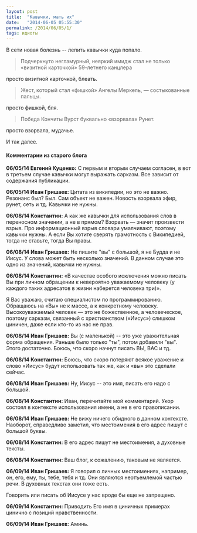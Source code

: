 ```yaml
---
layout: post
title:  "Кавычки, мать их"
date:   "2014-06-05 05:55:30"
permalink: /2014/06/05/1/
tags: идиоты
---
```


В сети новая болезнь -- лепить кавычки куда попало.

> Подчеркнуто негламурный, неяркий имидж стал не только «визитной
> карточкой» 59-летнего канцлера

просто визитной карточкой, блеать.

> Жест, который стал «фишкой» Ангелы Меркель, — состыкованные пальцы.

просто фишкой, бля.

> Победа Кончиты Вурст буквально «взорвала» Рунет.

просто взорвала, мудачье.

И так далее.



#### Комментарии из старого блога


**06/05/14 Евгений Куценко:** С первым и вторым случаем согласен, в
  вот в третьем случае кавычки могут выражать сарказм. Все зависит от
  содержания публикации.


**06/05/14 Иван Гришаев:** Цитата из википедии, но это не важно.
Резонанс был? Был. Сам объект не важен.  Новость взорвала эфир, рунет,
сеть и тд.  Кавычки не нужны.



**06/08/14 Константин:** А как же кавычки для использования слов в
  переносном значении, а не в прямом? Взорвать — значит произвести
  взрыв. Про информационный взрыв словари умалчивают, поэтому кавычки
  нужны. А если Вы хотите сверять грамотность с Википедией, тогда не
  ставьте, тогда Вы правы.


**06/08/14 Иван Гришаев:** Не пишите "вы" с большой, я не Будда и не
Иисус.  У слова может быть несколько значений. В данном случае это
одно из значений, кавычки не нужны.



**06/08/14 Константин:** «В качестве особого исключения можно писать
  Вы при личном обращении к невероятно уважаемому человеку (у каждого
  таких адресатов в жизни наберется человека три)».

Я Вас уважаю, считаю специалистом по программированию. Обращаюсь на
«Вы» не к массе, а к конкретному человеку. Высокоуважаемый человек —
это не божественное, а человеческое, поэтому сарказм, связанный с
христианством («Иисус») слишком циничен, даже если кто-то из нас не
прав.


**06/08/14 Иван Гришаев:** Вы (с маленькой) -- это уже уважительная
  форма обращения. Раньше было только "ты", потом добавили "вы". Этого
  достаточно. Боюсь, что скоро начнут писать ВЫ, ВАС и тд.



**06/08/14 Константин:** Боюсь, что скоро потеряют всякое уважение и
  слово «Иисус» будут использовать так же, как и «вы» это сделали
  сейчас.


**06/08/14 Иван Гришаев:** Ну, Иисус -- это имя, писать его надо с
  большой.

**06/08/14 Константин:** Иван, перечитайте мой комментарий. Укор
  состоял в контексте использования имени, а не в его правописании.


**06/08/14 Иван Гришаев:** Не вижу ничего обидного в данном контексте.
Наоборот, справедливо заметил, что местоимения в его адрес пишут с
большой буквы.


**06/08/14 Константин:** В его адрес пишут не местоимения, а духовные
  тексты.

**06/08/14 Константин:** Ваш блог, к сожалению, таковым не является.


**06/09/14 Иван Гришаев:** Я говорил о личных местоимениях, например,
  он, его, ему, ты, тебе, тебя и тд. Они являются неотъемлемой частью
  речи. В духовных текстах они тоже есть.

Говорить или писать об Иисусе у нас вроде бы еще не запрещено.


**06/09/14 Константин:** Приводить Его имя в циничных примерах цинично
  с позиций нравственности.


**06/09/14 Иван Гришаев:** Аминь.
